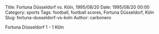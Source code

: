 Title: Fortuna Düsseldorf vs. Köln, 1995/08/20
Date: 1995/08/20 00:00
Category: sports
Tags: football, football scores, Fortuna Düsseldorf, Köln
Slug: fortuna-dusseldorf-vs-koln
Author: carbonero


Fortuna Düsseldorf 1 - 1 Köln
